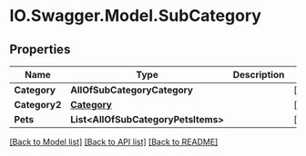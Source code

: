 # IO.Swagger.Model.SubCategory
## Properties

Name | Type | Description | Notes
------------ | ------------- | ------------- | -------------
**Category** | **AllOfSubCategoryCategory** |  | [optional] 
**Category2** | [**Category**](Category.md) |  | [optional] 
**Pets** | **List&lt;AllOfSubCategoryPetsItems&gt;** |  | [optional] 

[[Back to Model list]](../README.md#documentation-for-models) [[Back to API list]](../README.md#documentation-for-api-endpoints) [[Back to README]](../README.md)

